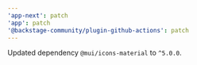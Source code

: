 ```yaml
---
'app-next': patch
'app': patch
'@backstage-community/plugin-github-actions': patch
---
```


Updated dependency `@mui/icons-material` to `^5.0.0`.
